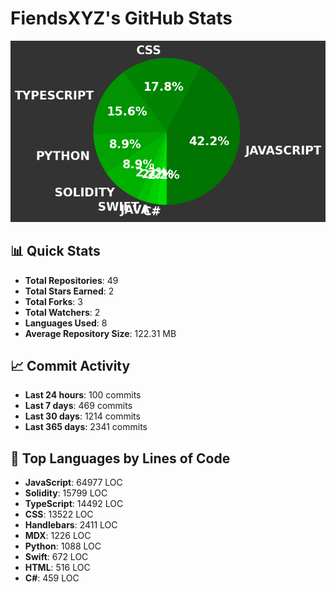# FiendsXYZ's GitHub Stats

![Language Distribution](chart.png)

## 📊 Quick Stats

- **Total Repositories**: 49
- **Total Stars Earned**: 2
- **Total Forks**: 3
- **Total Watchers**: 2
- **Languages Used**: 8
- **Average Repository Size**: 122.31 MB

## 📈 Commit Activity

- **Last 24 hours**: 100 commits
- **Last 7 days**: 469 commits
- **Last 30 days**: 1214 commits
- **Last 365 days**: 2341 commits

## 📝 Top Languages by Lines of Code

- **JavaScript**: 64977 LOC
- **Solidity**: 15799 LOC
- **TypeScript**: 14492 LOC
- **CSS**: 13522 LOC
- **Handlebars**: 2411 LOC
- **MDX**: 1226 LOC
- **Python**: 1088 LOC
- **Swift**: 672 LOC
- **HTML**: 516 LOC
- **C#**: 459 LOC
